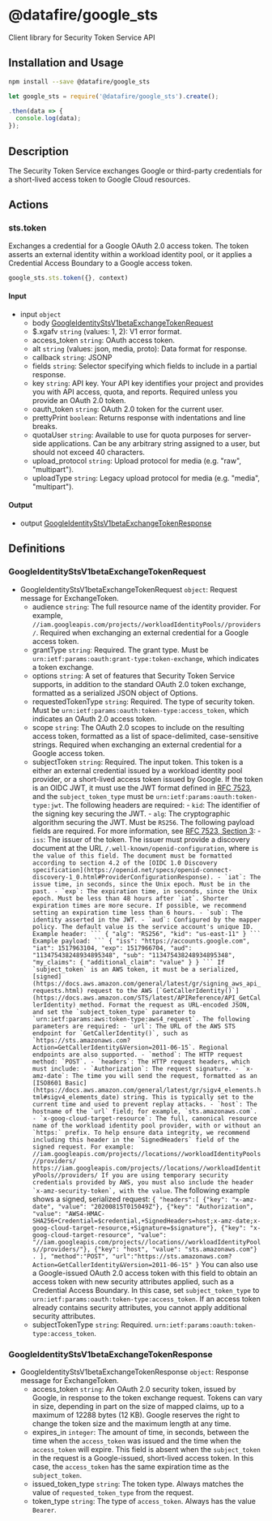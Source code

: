 # @datafire/google_sts

Client library for Security Token Service API

## Installation and Usage
```bash
npm install --save @datafire/google_sts
```
```js
let google_sts = require('@datafire/google_sts').create();

.then(data => {
  console.log(data);
});
```

## Description

The Security Token Service exchanges Google or third-party credentials for a short-lived access token to Google Cloud resources.

## Actions

### sts.token
Exchanges a credential for a Google OAuth 2.0 access token. The token asserts an external identity within a workload identity pool, or it applies a Credential Access Boundary to a Google access token.


```js
google_sts.sts.token({}, context)
```

#### Input
* input `object`
  * body [GoogleIdentityStsV1betaExchangeTokenRequest](#googleidentitystsv1betaexchangetokenrequest)
  * $.xgafv `string` (values: 1, 2): V1 error format.
  * access_token `string`: OAuth access token.
  * alt `string` (values: json, media, proto): Data format for response.
  * callback `string`: JSONP
  * fields `string`: Selector specifying which fields to include in a partial response.
  * key `string`: API key. Your API key identifies your project and provides you with API access, quota, and reports. Required unless you provide an OAuth 2.0 token.
  * oauth_token `string`: OAuth 2.0 token for the current user.
  * prettyPrint `boolean`: Returns response with indentations and line breaks.
  * quotaUser `string`: Available to use for quota purposes for server-side applications. Can be any arbitrary string assigned to a user, but should not exceed 40 characters.
  * upload_protocol `string`: Upload protocol for media (e.g. "raw", "multipart").
  * uploadType `string`: Legacy upload protocol for media (e.g. "media", "multipart").

#### Output
* output [GoogleIdentityStsV1betaExchangeTokenResponse](#googleidentitystsv1betaexchangetokenresponse)



## Definitions

### GoogleIdentityStsV1betaExchangeTokenRequest
* GoogleIdentityStsV1betaExchangeTokenRequest `object`: Request message for ExchangeToken.
  * audience `string`: The full resource name of the identity provider. For example, `//iam.googleapis.com/projects//workloadIdentityPools//providers/`. Required when exchanging an external credential for a Google access token.
  * grantType `string`: Required. The grant type. Must be `urn:ietf:params:oauth:grant-type:token-exchange`, which indicates a token exchange.
  * options `string`: A set of features that Security Token Service supports, in addition to the standard OAuth 2.0 token exchange, formatted as a serialized JSON object of Options.
  * requestedTokenType `string`: Required. The type of security token. Must be `urn:ietf:params:oauth:token-type:access_token`, which indicates an OAuth 2.0 access token.
  * scope `string`: The OAuth 2.0 scopes to include on the resulting access token, formatted as a list of space-delimited, case-sensitive strings. Required when exchanging an external credential for a Google access token.
  * subjectToken `string`: Required. The input token. This token is a either an external credential issued by a workload identity pool provider, or a short-lived access token issued by Google. If the token is an OIDC JWT, it must use the JWT format defined in [RFC 7523](https://tools.ietf.org/html/rfc7523), and the `subject_token_type` must be `urn:ietf:params:oauth:token-type:jwt`. The following headers are required: - `kid`: The identifier of the signing key securing the JWT. - `alg`: The cryptographic algorithm securing the JWT. Must be `RS256`. The following payload fields are required. For more information, see [RFC 7523, Section 3](https://tools.ietf.org/html/rfc7523#section-3): - `iss`: The issuer of the token. The issuer must provide a discovery document at the URL `/.well-known/openid-configuration`, where `` is the value of this field. The document must be formatted according to section 4.2 of the [OIDC 1.0 Discovery specification](https://openid.net/specs/openid-connect-discovery-1_0.html#ProviderConfigurationResponse). - `iat`: The issue time, in seconds, since the Unix epoch. Must be in the past. - `exp`: The expiration time, in seconds, since the Unix epoch. Must be less than 48 hours after `iat`. Shorter expiration times are more secure. If possible, we recommend setting an expiration time less than 6 hours. - `sub`: The identity asserted in the JWT. - `aud`: Configured by the mapper policy. The default value is the service account's unique ID. Example header: ``` { "alg": "RS256", "kid": "us-east-11" } ``` Example payload: ``` { "iss": "https://accounts.google.com", "iat": 1517963104, "exp": 1517966704, "aud": "113475438248934895348", "sub": "113475438248934895348", "my_claims": { "additional_claim": "value" } } ``` If `subject_token` is an AWS token, it must be a serialized, [signed](https://docs.aws.amazon.com/general/latest/gr/signing_aws_api_requests.html) request to the AWS [`GetCallerIdentity()`](https://docs.aws.amazon.com/STS/latest/APIReference/API_GetCallerIdentity) method. Format the request as URL-encoded JSON, and set the `subject_token_type` parameter to `urn:ietf:params:aws:token-type:aws4_request`. The following parameters are required: - `url`: The URL of the AWS STS endpoint for `GetCallerIdentity()`, such as `https://sts.amazonaws.com?Action=GetCallerIdentity&Version=2011-06-15`. Regional endpoints are also supported. - `method`: The HTTP request method: `POST`. - `headers`: The HTTP request headers, which must include: - `Authorization`: The request signature. - `x-amz-date`: The time you will send the request, formatted as an [ISO8601 Basic](https://docs.aws.amazon.com/general/latest/gr/sigv4_elements.html#sigv4_elements_date) string. This is typically set to the current time and used to prevent replay attacks. - `host`: The hostname of the `url` field; for example, `sts.amazonaws.com`. - `x-goog-cloud-target-resource`: The full, canonical resource name of the workload identity pool provider, with or without an `https:` prefix. To help ensure data integrity, we recommend including this header in the `SignedHeaders` field of the signed request. For example: //iam.googleapis.com/projects//locations//workloadIdentityPools//providers/ https://iam.googleapis.com/projects//locations//workloadIdentityPools//providers/ If you are using temporary security credentials provided by AWS, you must also include the header `x-amz-security-token`, with the value ``. The following example shows a signed, serialized request: ``` { "headers":[ {"key": "x-amz-date", "value": "20200815T015049Z"}, {"key": "Authorization", "value": "AWS4-HMAC-SHA256+Credential=$credential,+SignedHeaders=host;x-amz-date;x-goog-cloud-target-resource,+Signature=$signature"}, {"key": "x-goog-cloud-target-resource", "value": "//iam.googleapis.com/projects//locations//workloadIdentityPools//providers/"}, {"key": "host", "value": "sts.amazonaws.com"} . ], "method":"POST", "url":"https://sts.amazonaws.com?Action=GetCallerIdentity&Version=2011-06-15" } ``` You can also use a Google-issued OAuth 2.0 access token with this field to obtain an access token with new security attributes applied, such as a Credential Access Boundary. In this case, set `subject_token_type` to `urn:ietf:params:oauth:token-type:access_token`. If an access token already contains security attributes, you cannot apply additional security attributes.
  * subjectTokenType `string`: Required. `urn:ietf:params:oauth:token-type:access_token`.

### GoogleIdentityStsV1betaExchangeTokenResponse
* GoogleIdentityStsV1betaExchangeTokenResponse `object`: Response message for ExchangeToken.
  * access_token `string`: An OAuth 2.0 security token, issued by Google, in response to the token exchange request. Tokens can vary in size, depending in part on the size of mapped claims, up to a maximum of 12288 bytes (12 KB). Google reserves the right to change the token size and the maximum length at any time.
  * expires_in `integer`: The amount of time, in seconds, between the time when the `access_token` was issued and the time when the `access_token` will expire. This field is absent when the `subject_token` in the request is a Google-issued, short-lived access token. In this case, the `access_token` has the same expiration time as the `subject_token`.
  * issued_token_type `string`: The token type. Always matches the value of `requested_token_type` from the request.
  * token_type `string`: The type of `access_token`. Always has the value `Bearer`.


